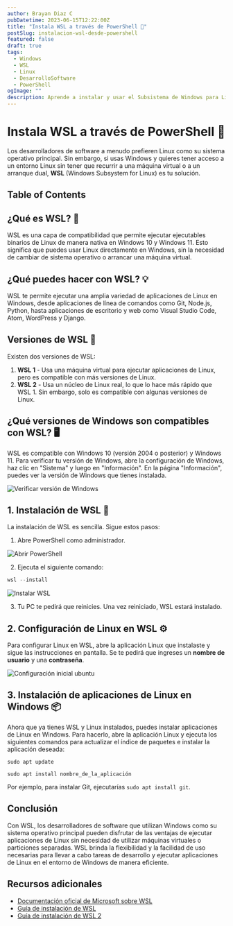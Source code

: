 ```yaml
---
author: Brayan Diaz C
pubDatetime: 2023-06-15T12:22:00Z
title: "Instala WSL a través de PowerShell 🐧"
postSlug: instalacion-wsl-desde-powershell
featured: false
draft: true
tags:
  - Windows
  - WSL
  - Linux
  - DesarrolloSoftware
  - PowerShell
ogImage: ""
description: Aprende a instalar y usar el Subsistema de Windows para Linux (WSL) a través de PowerShell con este tutorial paso a paso.
---
```


# Instala WSL a través de PowerShell 🐧

Los desarrolladores de software a menudo prefieren Linux como su sistema operativo principal. Sin embargo, si usas Windows y quieres tener acceso a un entorno Linux sin tener que recurrir a una máquina virtual o a un arranque dual, **WSL** (Windows Subsystem for Linux) es tu solución.

## Table of Contents

## ¿Qué es WSL? 🤔

WSL es una capa de compatibilidad que permite ejecutar ejecutables binarios de Linux de manera nativa en Windows 10 y Windows 11. Esto significa que puedes usar Linux directamente en Windows, sin la necesidad de cambiar de sistema operativo o arrancar una máquina virtual.

## ¿Qué puedes hacer con WSL? 💡

WSL te permite ejecutar una amplia variedad de aplicaciones de Linux en Windows, desde aplicaciones de línea de comandos como Git, Node.js, Python, hasta aplicaciones de escritorio y web como Visual Studio Code, Atom, WordPress y Django.

## Versiones de WSL 🔄

Existen dos versiones de WSL:

1. **WSL 1** - Usa una máquina virtual para ejecutar aplicaciones de Linux, pero es compatible con más versiones de Linux.
2. **WSL 2** - Usa un núcleo de Linux real, lo que lo hace más rápido que WSL 1. Sin embargo, solo es compatible con algunas versiones de Linux.

## ¿Qué versiones de Windows son compatibles con WSL? 🖥️

WSL es compatible con Windows 10 (versión 2004 o posterior) y Windows 11. Para verificar tu versión de Windows, abre la configuración de Windows, haz clic en "Sistema" y luego en "Información". En la página "Información", puedes ver la versión de Windows que tienes instalada.

![Verificar versión de Windows](/assets/postContent/instalacion-wsl-desde-powershell/verificar-version-windows.png)

## 1. Instalación de WSL 💾

La instalación de WSL es sencilla. Sigue estos pasos:

1. Abre PowerShell como administrador.

![Abrir PowerShell](/assets/postContent/instalacion-wsl-desde-powershell/powershell.png)

2. Ejecuta el siguiente comando:

```powershell
wsl --install
```

![Instalar WSL](/assets/postContent/instalacion-wsl-desde-powershell/instalacion-wsl.png)

3. Tu PC te pedirá que reinicies. Una vez reiniciado, WSL estará instalado.

## 2. Configuración de Linux en WSL ⚙️

Para configurar Linux en WSL, abre la aplicación Linux que instalaste y sigue las instrucciones en pantalla. Se te pedirá que ingreses un **nombre de usuario** y una **contraseña**.

![Configuración inicial ubuntu](/assets/postContent/instalacion-wsl-desde-powershell/configuracion-inicial-ubuntu.png)

## 3. Instalación de aplicaciones de Linux en Windows 📦

Ahora que ya tienes WSL y Linux instalados, puedes instalar aplicaciones de Linux en Windows. Para hacerlo, abre la aplicación Linux y ejecuta los siguientes comandos para actualizar el índice de paquetes e instalar la aplicación deseada:

```shell
sudo apt update
```

```shell
sudo apt install nombre_de_la_aplicación
```

Por ejemplo, para instalar Git, ejecutarías `sudo apt install git`.

## Conclusión

Con WSL, los desarrolladores de software que utilizan Windows como su sistema operativo principal pueden disfrutar de las ventajas de ejecutar aplicaciones de Linux sin necesidad de utilizar máquinas virtuales o particiones separadas. WSL brinda la flexibilidad y la facilidad de uso necesarias para llevar a cabo tareas de desarrollo y ejecutar aplicaciones de Linux en el entorno de Windows de manera eficiente.

## Recursos adicionales

- [Documentación oficial de Microsoft sobre WSL](https://docs.microsoft.com/es-es/windows/wsl/)
- [Guía de instalación de WSL](https://docs.microsoft.com/es-es/windows/wsl/install-win10)
- [Guía de instalación de WSL 2](https://docs.microsoft.com/es-es/windows/wsl/install-win10#update-to-wsl-2)
